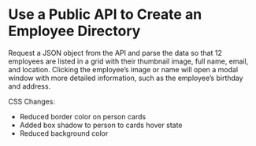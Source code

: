 # Use a Public API to Create an Employee Directory
Request a JSON object from the API and parse the data so that 12 employees are listed in a grid with their thumbnail image, full name, email, and location. Clicking the employee’s image or name will open a modal window with more detailed information, such as the employee’s birthday and address.

CSS Changes:
- Reduced border color on person cards
- Added box shadow to person to cards hover state
- Reduced background color
